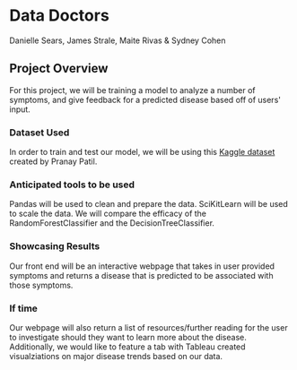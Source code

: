 # Data Doctors
Danielle Sears, James Strale, Maite Rivas & Sydney Cohen 

## Project Overview
For this project, we will be training a model to analyze a number of symptoms, and give feedback for a predicted disease based off of users' input.

### Dataset Used 
In order to train and test our model, we will be using this [Kaggle dataset](https://www.kaggle.com/datasets/itachi9604/disease-symptom-description-dataset) created by Pranay Patil. 

### Anticipated tools to be used
Pandas will be used to clean and prepare the data. SciKitLearn will be used to scale the data. We will compare the efficacy of the RandomForestClassifier and the DecisionTreeClassifier. 

### Showcasing Results
Our front end will be an interactive webpage that takes in user provided symptoms and returns a disease that is predicted to be associated with those symptoms. 

### If time
Our webpage will also return a list of resources/further reading for the user to investigate should they want to learn more about the disease. Additionally, we would like to feature a tab with Tableau created visualziations on major disease trends based on our data. 
